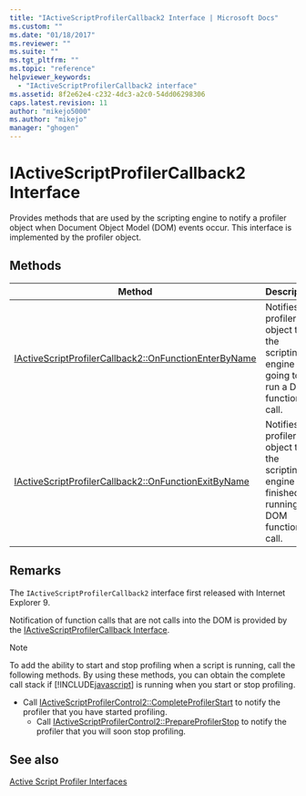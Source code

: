 ```yaml
---
title: "IActiveScriptProfilerCallback2 Interface | Microsoft Docs"
ms.custom: ""
ms.date: "01/18/2017"
ms.reviewer: ""
ms.suite: ""
ms.tgt_pltfrm: ""
ms.topic: "reference"
helpviewer_keywords: 
  - "IActiveScriptProfilerCallback2 interface"
ms.assetid: 8f2e62e4-c232-4dc3-a2c0-54dd06298306
caps.latest.revision: 11
author: "mikejo5000"
ms.author: "mikejo"
manager: "ghogen"
---
```

# IActiveScriptProfilerCallback2 Interface
Provides methods that are used by the scripting engine to notify a profiler object when Document Object Model (DOM) events occur. This interface is implemented by the profiler object.  
  
## Methods  
  
|Method|Description|  
|------------|-----------------|  
|[IActiveScriptProfilerCallback2::OnFunctionEnterByName](../../winscript/reference/iactivescriptprofilercallback2-onfunctionenterbyname.md)|Notifies the profiler object that the scripting engine is going to run a DOM function call.|  
|[IActiveScriptProfilerCallback2::OnFunctionExitByName](../../winscript/reference/iactivescriptprofilercallback2-onfunctionexitbyname.md)|Notifies the profiler object that the scripting engine finished running a DOM function call.|  
  
## Remarks  
 The `IActiveScriptProfilerCallback2` interface first released with Internet Explorer 9.  
  
 Notification of function calls that are not calls into the DOM is provided by the [IActiveScriptProfilerCallback Interface](../../winscript/reference/iactivescriptprofilercallback-interface.md).  
  
> [!NOTE]
> To add the ability to start and stop profiling when a script is running, call the following methods. By using these methods, you can obtain the complete call stack if [!INCLUDE[javascript](../../javascript/includes/javascript-md.md)] is running when you start or stop profiling.  
> 
> - Call [IActiveScriptProfilerControl2::CompleteProfilerStart](../../winscript/reference/iactivescriptprofilercontrol2-completeprofilerstart.md) to notify the profiler that you have started profiling.  
>   - Call [IActiveScriptProfilerControl2::PrepareProfilerStop](../../winscript/reference/iactivescriptprofilercontrol2-prepareprofilerstop.md) to notify the profiler that you will soon stop profiling.  
  
## See also  
 [Active Script Profiler Interfaces](../../winscript/reference/active-script-profiler-interfaces.md)